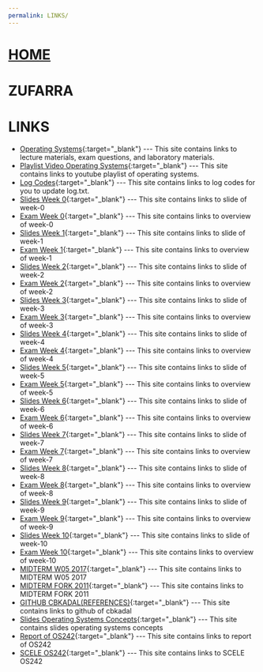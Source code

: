 ```yaml
---
permalink: LINKS/
---
```

# [HOME](../)
# ZUFARRA
# LINKS
* [Operating Systems](https://os.vlsm.org/){:target="_blank"} ---
  This site contains links to lecture materials, exam questions, and laboratory materials.
* [Playlist Video Operating Systems](https://os.vlsm.org/playlists/){:target="_blank"} ---
  This site contains links to youtube playlist of operating systems.
* [Log Codes](https://doit.vlsm.org/ETC/logCodes.txt){:target="_blank"} ---
  This site contains links to log codes for you to update log.txt.
* [Slides Week 0](https://docos.vlsm.org/Slides/os00.pdf){:target="_blank"} ---
  This site contains links to slide of week-0
* [Exam Week 0](https://rms46.vlsm.org/2/195.pdf){:target="_blank"} ---
  This site contains links to overview of week-0
* [Slides Week 1](https://docos.vlsm.org/Slides/os01.pdf){:target="_blank"} ---
  This site contains links to slide of week-1
* [Exam Week 1](https://rms46.vlsm.org/2/196.pdf){:target="_blank"} ---
  This site contains links to overview of week-1
* [Slides Week 2](https://docos.vlsm.org/Slides/os02.pdf){:target="_blank"} ---
  This site contains links to slide of week-2
* [Exam Week 2](https://rms46.vlsm.org/2/197.pdf){:target="_blank"} ---
  This site contains links to overview of week-2
* [Slides Week 3](https://docos.vlsm.org/Slides/os03.pdf){:target="_blank"} ---
  This site contains links to slide of week-3
* [Exam Week 3](https://rms46.vlsm.org/2/198.pdf){:target="_blank"} ---
  This site contains links to overview of week-3
* [Slides Week 4](https://docos.vlsm.org/Slides/os04.pdf){:target="_blank"} ---
  This site contains links to slide of week-4
* [Exam Week 4](https://rms46.vlsm.org/2/199.pdf){:target="_blank"} ---
  This site contains links to overview of week-4
* [Slides Week 5](https://docos.vlsm.org/Slides/os05.pdf){:target="_blank"} ---
  This site contains links to slide of week-5
* [Exam Week 5](https://rms46.vlsm.org/2/200.pdf){:target="_blank"} ---
  This site contains links to overview of week-5
* [Slides Week 6](https://docos.vlsm.org/Slides/os06.pdf){:target="_blank"} ---
  This site contains links to slide of week-6
* [Exam Week 6](https://rms46.vlsm.org/2/201.pdf){:target="_blank"} ---
  This site contains links to overview of week-6
* [Slides Week 7](https://docos.vlsm.org/Slides/os07.pdf){:target="_blank"} ---
  This site contains links to slide of week-7
* [Exam Week 7](https://rms46.vlsm.org/2/202.pdf){:target="_blank"} ---
  This site contains links to overview of week-7
* [Slides Week 8](https://docos.vlsm.org/Slides/os08.pdf){:target="_blank"} ---
  This site contains links to slide of week-8
* [Exam Week 8](https://rms46.vlsm.org/2/203.pdf){:target="_blank"} ---
  This site contains links to overview of week-8
* [Slides Week 9](https://docos.vlsm.org/Slides/os09.pdf){:target="_blank"} ---
  This site contains links to slide of week-9
* [Exam Week 9](https://rms46.vlsm.org/2/204.pdf){:target="_blank"} ---
  This site contains links to overview of week-9
* [Slides Week 10](https://docos.vlsm.org/Slides/os10.pdf){:target="_blank"} ---
  This site contains links to slide of week-10
* [Exam Week 10](https://rms46.vlsm.org/2/205.pdf){:target="_blank"} ---
  This site contains links to overview of week-10
* [MIDTERM W05 2017](https://rms46.vlsm.org/2/223.pdf){:target="_blank"} ---
  This site contains links to MIDTERM W05 2017
* [MIDTERM FORK 2011](https://rms46.vlsm.org/2/232.pdf){:target="_blank"} ---
  This site contains links to MIDTERM FORK 2011
* [GITHUB CBKADAL(REFERENCES)](https://github.com/cbkadal/os242/){:target="_blank"} ---
  This site contains links to github of cbkadal
* [Slides Operating Systems Concepts](https://codex.cs.yale.edu/avi/os-book/OS10/slide-dir/){:target="_blank"} ---
  This site contains slides operating systems concepts
* [Report of OS242](https://os.vlsm.org/Log/){:target="_blank"} ---
  This site contains links to report of OS242
* [SCELE OS242](https://scele.cs.ui.ac.id/course/view.php?id=3841){:target="_blank"} ---
  This site contains links to SCELE OS242

  


  
  
